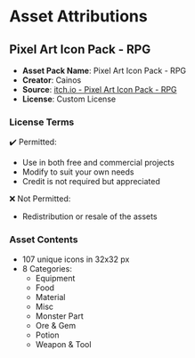 # Asset Attributions

## Pixel Art Icon Pack - RPG
- **Asset Pack Name**: Pixel Art Icon Pack - RPG
- **Creator**: Cainos
- **Source**: [itch.io - Pixel Art Icon Pack - RPG](https://cainos.itch.io/pixel-art-icon-pack-rpg)
- **License**: Custom License

### License Terms
✔️ Permitted:
- Use in both free and commercial projects
- Modify to suit your own needs
- Credit is not required but appreciated

❌ Not Permitted:
- Redistribution or resale of the assets

### Asset Contents
- 107 unique icons in 32x32 px
- 8 Categories:
  - Equipment
  - Food
  - Material
  - Misc
  - Monster Part
  - Ore & Gem
  - Potion
  - Weapon & Tool 